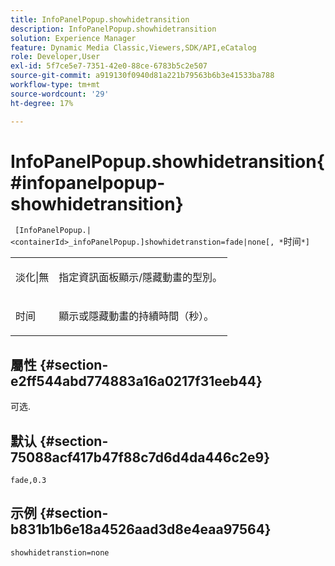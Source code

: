 ```yaml
---
title: InfoPanelPopup.showhidetransition
description: InfoPanelPopup.showhidetransition
solution: Experience Manager
feature: Dynamic Media Classic,Viewers,SDK/API,eCatalog
role: Developer,User
exl-id: 5f7ce5e7-7351-42e0-88ce-6783b5c2e507
source-git-commit: a919130f0940d81a221b79563b6b3e41533ba788
workflow-type: tm+mt
source-wordcount: '29'
ht-degree: 17%

---
```


# InfoPanelPopup.showhidetransition{#infopanelpopup-showhidetransition}

` [InfoPanelPopup.|<containerId>_infoPanelPopup.]showhidetranstion=fade|none[, *`时间`*]`

<table id="table_863763B730A949AA8C0E11E6F8461E3A"> 
 <tbody> 
  <tr> 
   <td colname="col1"> <p><span class="codeph"> 淡化|無</span> </p> </td> 
   <td colname="col2"> <p> 指定資訊面板顯示/隱藏動畫的型別。 </p> </td> 
  </tr> 
  <tr> 
   <td> <p> <span class="codeph"><span class="varname"> 时间</span></span> </p> </td> 
   <td> <p> 顯示或隱藏動畫的持續時間（秒）。 </p> </td> 
  </tr> 
 </tbody> 
</table>

## 屬性 {#section-e2ff544abd774883a16a0217f31eeb44}

可选.

## 默认 {#section-75088acf417b47f88c7d6d4da446c2e9}

`fade,0.3`

## 示例 {#section-b831b1b6e18a4526aad3d8e4eaa97564}

`showhidetranstion=none`
